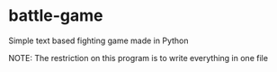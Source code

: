 # battle-game
Simple text based fighting game made in Python

NOTE: The restriction on this program is to write everything in one file
